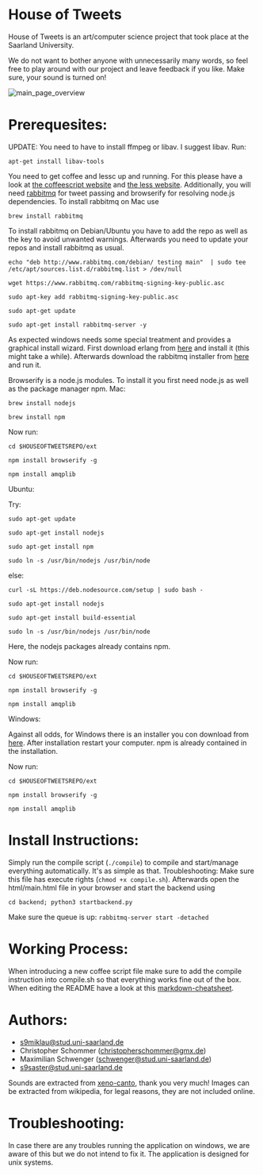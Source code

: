 House of Tweets
===============

House of Tweets is an art/computer science project that took place at the Saarland University.

We do not want to bother anyone with unnecessarily many words, so feel free to play around with our project and leave feedback if you like. Make sure, your sound is turned on!

![main_page_overview](https://github.com/Schwenger/House-Of-Tweets/preview.png)

Prerequesites:
==============

UPDATE: You need to have to install ffmpeg or libav. I suggest libav. Run:

`apt-get install libav-tools`

You need to get coffee and lessc up and running. For this please have a look at [the coffeescript website](https://www.coffeescript.org) 
and [the less website](https://www.lesscss.org).
Additionally, you will need [rabbitmq](https://www.rabbitmq.com) for tweet passing and browserify for resolving node.js dependencies.
To install rabbitmq on Mac use

`brew install rabbitmq`

To install rabbitmq on Debian/Ubuntu you have to add the repo as well as the key to avoid unwanted warnings. 
Afterwards you need to update your repos and install rabbitmq as usual.

`echo "deb http://www.rabbitmq.com/debian/ testing main"  | sudo tee  /etc/apt/sources.list.d/rabbitmq.list > /dev/null`

`wget https://www.rabbitmq.com/rabbitmq-signing-key-public.asc`

`sudo apt-key add rabbitmq-signing-key-public.asc`

`sudo apt-get update`

`sudo apt-get install rabbitmq-server -y`

As expected windows needs some special treatment and provides a graphical install wizard.
First download erlang from [here](http://www.erlang.org/download.html) and install it (this might take a while).
Afterwards download the rabbitmq installer from [here](https://www.rabbitmq.com/install-windows.html) and run it.

Browserify is a node.js modules. To install it you first need node.js as well as the package manager npm.
Mac:

`brew install nodejs`

`brew install npm`

Now run:

`cd $HOUSEOFTWEETSREPO/ext`

`npm install browserify -g`

`npm install amqplib`

Ubuntu:

Try:

`sudo apt-get update`

`sudo apt-get install nodejs`

`sudo apt-get install npm`

`sudo ln -s /usr/bin/nodejs /usr/bin/node`

else:

`curl -sL https://deb.nodesource.com/setup | sudo bash -`

`sudo apt-get install nodejs`

`sudo apt-get install build-essential`

`sudo ln -s /usr/bin/nodejs /usr/bin/node`

Here, the nodejs packages already contains npm.

Now run:

`cd $HOUSEOFTWEETSREPO/ext`

`npm install browserify -g`

`npm install amqplib`

Windows:

Against all odds, for Windows there is an installer you con download from [here](https://nodejs.org/en/download/). 
After installation restart your computer. npm is already contained in the installation.

Now run:

`cd $HOUSEOFTWEETSREPO/ext`

`npm install browserify -g`

`npm install amqplib`

Install Instructions:
=====================

Simply run the compile script (`./compile`) to compile and start/manage everything automatically. It's as simple as that.
Troubleshooting: Make sure this file has execute rights (`chmod +x compile.sh`).
Afterwards open the html/main.html file in your browser and start the backend using 

`cd backend; python3 startbackend.py`

Make sure the queue is up:
`rabbitmq-server start -detached`

Working Process:
================

When introducing a new coffee script file make sure to add the compile instruction into compile.sh so that everything works fine out of the box.
When editing the README have a look at this [markdown-cheatsheet](https://github.com/adam-p/markdown-here/wiki/Markdown-Cheatsheet).

Authors:
========

* s9miklau@stud.uni-saarland.de
* Christopher Schommer (christopherschommer@gmx.de)
* Maximilian Schwenger (schwenger@stud.uni-saarland.de)
* s9saster@stud.uni-saarland.de

Sounds are extracted from [xeno-canto](http://www.xeno-canto.org/about/terms), thank you very much!
Images can be extracted from wikipedia, for legal reasons, they are not included online.

Troubleshooting:
================
In case there are any troubles running the application on windows, we are aware of this but we do not intend to fix it. The application is designed for unix systems.
